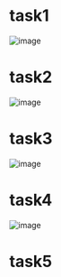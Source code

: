# task1
![image](https://github.com/Dmitrii173173/task/assets/70065740/076bd52f-8002-4c9d-9733-869753d05b1d)

# task2
![image](https://github.com/Dmitrii173173/task/assets/70065740/4d0a1f3e-af07-4cc7-9964-624e4b8a06a0)

# task3
![image](https://github.com/Dmitrii173173/task/assets/70065740/9853e98d-5857-42ff-bacd-fa5267294c62)

# task4
![image](https://github.com/Dmitrii173173/task/assets/70065740/561477dd-45bb-45fa-8d52-91a0cfac63f5)

# task5

